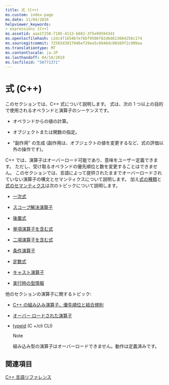 ```yaml
---
title: 式 (C++)
ms.custom: index-page
ms.date: 11/04/2016
helpviewer_keywords:
- expressions [C++]
ms.assetid: aaa1f250-7185-4113-b682-3f5e995943d1
ms.openlocfilehash: c2dc4f1654b7e76bf9506f82d6d613684258c174
ms.sourcegitcommit: 72583d30170d6ef29ea5c6848dc00169f2c909aa
ms.translationtype: MT
ms.contentlocale: ja-JP
ms.lasthandoff: 04/18/2019
ms.locfileid: "58771371"
---
```

# <a name="expressions-c"></a>式 (C++)

このセクションでは、C++ 式について説明します。 式は、次の 1 つ以上の目的で使用されるオペランドと演算子のシーケンスです。

- オペランドからの値の計算。

- オブジェクトまたは関数の指定。

- "副作用" の生成  (副作用は、オブジェクトの値を変更するなど、式の評価以外の操作です)。

C++ では、演算子はオーバーロード可能であり、意味をユーザー定義できます。 ただし、受け取るオペランドの優先順位と数を変更することはできません。 このセクションでは、言語によって提供されたままでオーバーロードされていない演算子の構文とセマンティクスについて説明します。 加え[式の種類](../cpp/types-of-expressions.md)と[式のセマンティクス](../cpp/semantics-of-expressions.md)は次のトピックについて説明します。

- [一次式](../cpp/primary-expressions.md)

- [スコープ解決演算子](../cpp/scope-resolution-operator.md)

- [後置式](../cpp/postfix-expressions.md)

- [単項演算子を含む式](../cpp/expressions-with-unary-operators.md)

- [二項演算子を含む式](../cpp/expressions-with-binary-operators.md)

- [条件演算子](../cpp/conditional-operator-q.md)

- [定数式](../cpp/cpp-constant-expressions.md)

- [キャスト演算子](../cpp/casting-operators.md)

- [実行時の型情報](../cpp/run-time-type-information.md)

他のセクションの演算子に関するトピック:

- [C++ の組み込み演算子、優先順位と結合規則](../cpp/cpp-built-in-operators-precedence-and-associativity.md)

- [オーバー ロードされた演算子](../cpp/operator-overloading.md)

- [typeid](../extensions/typeid-cpp-component-extensions.md) (C +/cli CLI)

    > [!NOTE]
    >  組み込み型の演算子はオーバーロードできません。動作は定義済みです。

## <a name="see-also"></a>関連項目

[C++ 言語リファレンス](../cpp/cpp-language-reference.md)